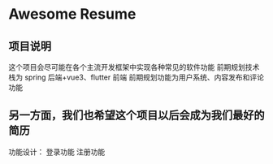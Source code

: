 # Awesome Resume

## 项目说明

这个项目会尽可能在各个主流开发框架中实现各种常见的软件功能
前期规划技术栈为 spring 后端+vue3、flutter 前端
前期规划功能为用户系统、内容发布和评论功能

## 另一方面，我们也希望这个项目以后会成为我们最好的简历

功能设计：
登录功能
注册功能